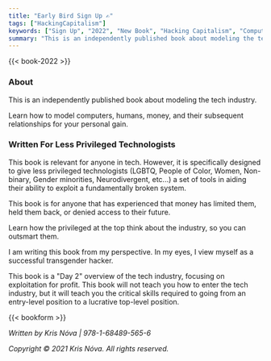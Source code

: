 ```yaml
---
title: "Early Bird Sign Up ✍"
tags: ["HackingCapitalism"]
keywords: ["Sign Up", "2022", "New Book", "Hacking Capitalism", "Computers", "Humans", "Money", "Exploiting", "Tech Industry"]
summary: "This is an independently published book about modeling the tech industry."
---
```


{{< book-2022 >}}

### About

This is an independently published book about modeling the tech industry.

Learn how to model computers, humans, money, and their subsequent relationships for your personal gain.


### Written For Less Privileged Technologists

This book is relevant for anyone in tech. However, it is specifically designed to give less privileged technologists (LGBTQ, People of Color, Women, Non-binary, Gender minorities, Neurodivergent, etc...) a set of tools in aiding their ability to exploit a fundamentally broken system.

This book is for anyone that has experienced that money has limited them, held them back, or denied access to their future.

Learn how the privileged at the top think about the industry, so you can outsmart them.

I am writing this book from my perspective.
In my eyes, I view myself as a successful transgender hacker. 

This book is a "Day 2" overview of the tech industry, focusing on exploitation for profit.
This book will not teach you how to enter the tech industry, but it will teach you the critical skills required to going from an entry-level position to a lucrative top-level position.

{{< bookform >}}

_Written by Kris Nóva  |  978-1-68489-565-6_

_Copyright © 2021 Kris Nóva. All rights reserved._

